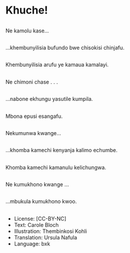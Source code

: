 # Khuche!

##
Ne kamolu kase…

##
…khembunyilisia
bufundo bwe chisokisi
chinjafu.

##
Khembunyilisia arufu ye
kamaua kamalayi.

##
Ne chimoni chase . . .

##
…nabone ekhungu
yasutile kumpila.

##
Mbona epusi esangafu.

##
Nekumunwa kwange…

##
…khomba kamechi
kenyanja kalimo
echumbe.

##
Khomba kamechi
kamanulu kelichungwa.

##
Ne kumukhono kwange
...

##
…mbukula kumukhono
kwoo.

##
* License: [CC-BY-NC]
* Text: Carole Bloch
* Illustration: Thembinkosi Kohli
* Translation: Ursula Nafula
* Language: bxk
